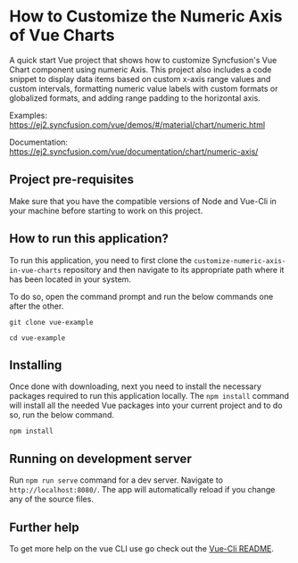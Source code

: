 # How to Customize the Numeric Axis of Vue Charts

A quick start Vue project that shows how to customize Syncfusion's Vue Chart component using numeric Axis. This project also includes a code snippet to display data items based on custom x-axis range values and custom intervals, formatting numeric value labels with custom formats or globalized formats, and adding range padding to the horizontal axis.

Examples: https://ej2.syncfusion.com/vue/demos/#/material/chart/numeric.html 

Documentation: https://ej2.syncfusion.com/vue/documentation/chart/numeric-axis/ 


## Project pre-requisites

Make sure that you have the compatible versions of Node and Vue-Cli in your machine before starting to work on this project.

## How to run this application?

To run this application, you need to first clone the `customize-numeric-axis-in-vue-charts` repository and then navigate to its appropriate path where it has been located in your system.

To do so, open the command prompt and run the below commands one after the other.

```
git clone vue-example

cd vue-example
```

## Installing

Once done with downloading, next you need to install the necessary packages required to run this application locally. The `npm install` command will install all the needed Vue packages into your current project and to do so, run the below command.

```
npm install
```

## Running on development server

Run `npm run serve` command for a dev server. Navigate to `http://localhost:8080/`. The app will automatically reload if you change any of the source files.

## Further help

To get more help on the vue CLI use go check out the [Vue-Cli README](https://github.com/vuejs/vue-cli/blob/master/README.md).

